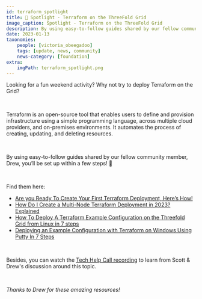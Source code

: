 ```yaml
---
id: terraform_spotlight
title: 🌟 Spotlight - Terraform on the ThreeFold Grid
image_caption: Spotlight - Terraform on the ThreeFold Grid
description: By using easy-to-follow guides shared by our fellow community member, Drew, you’ll be set up within a few steps!
date: 2023-01-13
taxonomies:
    people: [victoria_obeegadoo]
    tags: [update, news, community]
    news-category: [foundation]
extra:
    imgPath: terraform_spotlight.png
---
```


Looking for a fun weekend activity? Why not try to deploy Terraform on the Grid?

<br/>

Terraform is an open-source tool that enables users to define and provision infrastructure using a simple programming language, across multiple cloud providers, and on-premises environments. It automates the process of creating, updating, and deleting resources.

<br/>

By using easy-to-follow guides shared by our fellow community member, Drew, you’ll be set up within a few steps! 🙌 

<br/>

Find them here:
* [Are you Ready To Create Your First Terraform Deployment, Here’s How!](https://forum.threefold.io/t/are-you-ready-to-create-your-first-terraform-deployment-heres-how/3670)
* [How Do I Create a Multi-Node Terraform Deployment in 2023? Explained](https://forum.threefold.io/t/how-do-i-create-a-multi-node-terraform-deployment-in-2023-explained/3669)
* [How To Deploy A Terraform Example Configuration on the Threefold Grid from Linux in 7 steps](https://forum.threefold.io/t/how-to-deploy-a-terraform-example-configuration-on-the-threefold-grid-from-linux-in-7-steps/3672)
* [Deploying an Example Configuration with Terraform on Windows Using Putty In 7 Steps](https://forum.threefold.io/t/deploying-an-example-configuration-with-terraform-on-windows-using-putty-in-7-steps/3671)

<br/>

Besides, you can watch the [Tech Help Call recording](https://forum.threefold.io/t/weekly-tech-hangout-01-09-23-call-recording/3683) to learn from Scott & Drew's discussion around this topic.

<br/>

*Thanks to Drew for these amazing resources!*